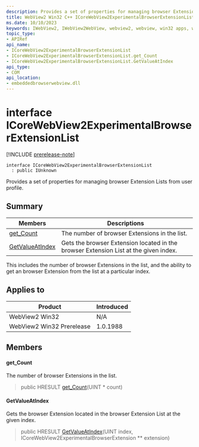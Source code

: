 ```yaml
---
description: Provides a set of properties for managing browser Extension Lists from user profile.
title: WebView2 Win32 C++ ICoreWebView2ExperimentalBrowserExtensionList
ms.date: 10/10/2023
keywords: IWebView2, IWebView2WebView, webview2, webview, win32 apps, win32, edge, ICoreWebView2, ICoreWebView2Controller, browser control, edge html, ICoreWebView2ExperimentalBrowserExtensionList
topic_type: 
- APIRef
api_name:
- ICoreWebView2ExperimentalBrowserExtensionList
- ICoreWebView2ExperimentalBrowserExtensionList.get_Count
- ICoreWebView2ExperimentalBrowserExtensionList.GetValueAtIndex
api_type:
- COM
api_location:
- embeddedbrowserwebview.dll
---
```


# interface ICoreWebView2ExperimentalBrowserExtensionList

[!INCLUDE [prerelease-note](../includes/prerelease-note.md)]

```
interface ICoreWebView2ExperimentalBrowserExtensionList
  : public IUnknown
```

Provides a set of properties for managing browser Extension Lists from user profile.

## Summary

 Members                        | Descriptions
--------------------------------|---------------------------------------------
[get_Count](#get_count) | The number of browser Extensions in the list.
[GetValueAtIndex](#getvalueatindex) | Gets the browser Extension located in the browser Extension List at the given index.

This includes the number of browser Extensions in the list, and the ability to get an browser Extension from the list at a particular index.

## Applies to

Product                         | Introduced
--------------------------------|---------------------------------------------
WebView2 Win32            |    N/A
WebView2 Win32 Prerelease |    1.0.1988

## Members

#### get_Count

The number of browser Extensions in the list.

> public HRESULT [get_Count](#get_count)(UINT * count)

#### GetValueAtIndex

Gets the browser Extension located in the browser Extension List at the given index.

> public HRESULT [GetValueAtIndex](#getvalueatindex)(UINT index, ICoreWebView2ExperimentalBrowserExtension ** extension)

